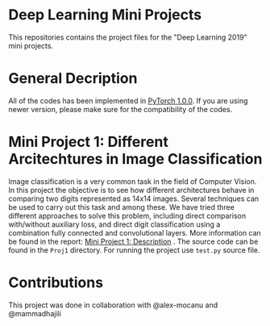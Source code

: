 # Deep Learning Mini Projects
This repositories contains the project files for the "Deep Learning 2019" mini projects.

# General Decription
All of the codes has been implemented in [PyTorch 1.0.0](https://pytorch.org/get-started/locally/). If you are using newer version, please make sure for the compatibility of the codes.

# Mini Project 1: Different Arcitechtures in Image Classification
Image classification is a very common task in the field of Computer Vision. In this project the objective is to see how different architectures behave in comparing two digits represented as 14x14 images.
Several techniques can be used to carry out this task and among these. We have tried three different approaches to solve this problem, including direct comparison with/without auxiliary loss, and direct digit classification using a combination fully connected and convolutional layers. 
More information can be found in the report: [Mini Project 1: Description]() . The source code can be found in the `Proj1` directory. For running the project use `test.py` source file.

# Contributions
This project was done in collaboration with @alex-mocanu and @mammadhajili
